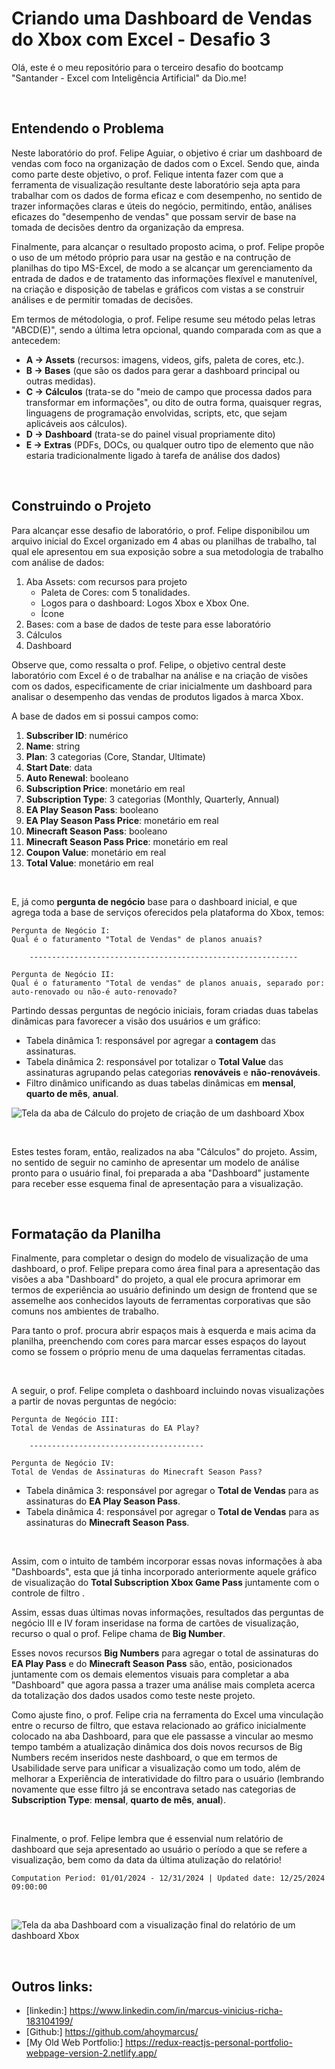 # Criando uma Dashboard de Vendas do Xbox com Excel - Desafio 3
 
Olá, este é o meu repositório para o terceiro desafio do bootcamp "Santander - Excel com Inteligência Artificial" da Dio.me! 

<br>

## Entendendo o Problema

Neste laboratório do prof. Felipe Aguiar, o objetivo é criar um dashboard de vendas com foco na organização de dados com o Excel. Sendo que, ainda como parte deste objetivo, o prof. Felique intenta fazer com que a ferramenta de visualização resultante deste laboratório seja apta para trabalhar com os dados de forma eficaz e com desempenho, no sentido de trazer informações claras e úteis do negócio, permitindo, então, análises eficazes do "desempenho de vendas" que possam servir de base na tomada de decisões dentro da organização da empresa.


Finalmente, para alcançar o resultado proposto acima, o prof. Felipe propõe o uso de um método próprio para usar na gestão e na contrução de planilhas do tipo MS-Excel, de modo a se alcançar um gerenciamento da entrada de dados e de tratamento das informações flexível e manutenível, na criação e disposição de tabelas e gráficos com vistas a se construir análises e de permitir tomadas de decisões.


Em termos de métodologia, o prof. Felipe resume seu método pelas letras "ABCD(E)", sendo a última letra opcional, quando comparada com as que a antecedem:

 - **A -> Assets** (recursos: imagens, videos, gifs, paleta de cores, etc.).
 - **B -> Bases** (que são os dados para gerar a dashboard principal ou outras medidas).  
 - **C -> Cálculos** (trata-se do "meio de campo que processa dados para transformar em informações", ou dito de outra forma, quaisquer regras, linguagens de programação envolvidas, scripts, etc, que sejam aplicáveis aos cálculos).
 - **D -> Dashboard** (trata-se do painel visual propriamente dito)
 - **E -> Extras** (PDFs, DOCs, ou qualquer outro tipo de elemento que não estaria tradicionalmente ligado à tarefa de análise dos dados)  


<br>

## Construindo o Projeto
 
Para alcançar esse desafio de laboratório, o prof. Felipe disponibilou um arquivo inicial do Excel organizado em 4 abas ou planilhas de trabalho, tal qual ele apresentou em sua exposição sobre a sua metodologia de trabalho com análise de dados:

1. Aba Assets: com recursos para projeto
    - Paleta de Cores: com 5 tonalidades.
    - Logos para o dashboard: Logos Xbox e Xbox One. 
    - Ícone
2. Bases: com a base de dados de teste para esse laboratório
3. Cálculos
4. Dashboard


Observe que, como ressalta o prof. Felipe, o objetivo central deste laboratório com Excel é o de trabalhar na análise e na criação de visões com os dados, especificamente de criar inicialmente um dashboard para analisar o desempenho das vendas de produtos ligados à marca Xbox.


A base de dados em si possui campos como:

1. **Subscriber ID**: numérico
2. **Name**: string 
3. **Plan**: 3 categorias (Core, Standar, Ultimate) 
4. **Start Date**: data
5. **Auto Renewal**: booleano 
6. **Subscription Price**: monetário em real
7. **Subscription Type**: 3 categorias (Monthly, Quarterly, Annual) 
8. **EA Play Season Pass**: booleano
9. **EA Play Season Pass Price**: monetário em real
10. **Minecraft Season Pass**: booleano
11. **Minecraft Season Pass Price**: monetário em real
12. **Coupon Value**: monetário em real
13. **Total Value**: monetário em real


<br>

E, já como **pergunta de negócio** base para o dashboard inicial, e que agrega toda a base de serviços oferecidos pela plataforma do Xbox, temos:

```
Pergunta de Negócio I:
Qual é o faturamento "Total de Vendas" de planos anuais?

    ------------------------------------------------------------

Pergunta de Negócio II:
Qual é o faturamento "Total de vendas" de planos anuais, separado por: auto-renovado ou não-é auto-renovado?
```


Partindo dessas perguntas de negócio iniciais, foram criadas duas tabelas dinâmicas para favorecer a visão dos usuários e um gráfico:

 - Tabela dinâmica 1: responsável por agregar a **contagem** das assinaturas.
 - Tabela dinâmica 2: responsável por totalizar o **Total Value** das assinaturas agrupando pelas categorias **renováveis** e **não-renováveis**.
 - Filtro dinâmico unificando as duas tabelas dinâmicas em **mensal**, **quarto de mês**, **anual**.


![Tela da aba de Cálculo do projeto de criação de um dashboard Xbox](./public/desafio-3_aba-Calculos-do-dashboard-Xbox_excel.png)


<br>

Estes testes foram, então, realizados na aba "Cálculos" do projeto. Assim, no sentido de seguir no caminho de apresentar um modelo de análise pronto para o usuário final, foi preparada a aba "Dashboard" justamente para receber esse esquema final de apresentação para a visualização.


<br>

## Formatação da Planilha

Finalmente, para completar o design do modelo de visualização de uma dashboard, o prof. Felipe prepara como área final para a apresentação das visões a aba "Dashboard" do projeto, a qual ele procura aprimorar em termos de experiência ao usuário definindo um design de frontend que se assemelhe aos conhecidos layouts de ferramentas corporativas que são comuns nos ambientes de trabalho.


Para tanto o prof. procura abrir espaços mais à esquerda e mais acima da planilha, preenchendo com cores para marcar esses espaços do layout como se fossem o próprio menu de uma daquelas ferramentas citadas. 


<br>

A seguir, o prof. Felipe completa o dashboard incluindo novas visualizações a partir de novas perguntas de negócio:

```
Pergunta de Negócio III: 
Total de Vendas de Assinaturas do EA Play?

    ---------------------------------------

Pergunta de Negócio IV:
Total de Vendas de Assinaturas do Minecraft Season Pass?
```

 - Tabela dinâmica 3: responsável por agregar o **Total de Vendas** para as assinaturas do **EA Play Season Pass**.
 - Tabela dinâmica 4: responsável por agregar o **Total de Vendas** para as assinaturas do **Minecraft Season Pass**.
  

<br>

Assim, com o intuito de também incorporar essas novas informações à aba "Dashboards", esta que já tinha incorporado anteriormente aquele gráfico de visualização do **Total Subscription Xbox Game Pass** juntamente com o controle de filtro .


Assim, essas duas últimas novas informações, resultados das perguntas de negócio III e IV foram inseridase na forma de cartões de visualização, recurso o qual o prof. Felipe chama de **Big Number**.


Esses novos recursos **Big Numbers** para agregar o total de assinaturas do **EA Play Pass** e do **Minecraft Season Pass** são, então, posicionados juntamente com os demais elementos visuais para completar a aba "Dashboard" que agora passa a trazer uma análise mais completa acerca da totalização dos dados usados como teste neste projeto. 


Como ajuste fino, o prof. Felipe cria na ferramenta do Excel uma vinculação entre o recurso de filtro, que estava relacionado ao gráfico inicialmente colocado na aba Dashboard, para que ele passasse a vincular ao mesmo tempo também a atualização dinâmica dos dois novos recursos de Big Numbers recém inseridos neste dashboard, o que em termos de Usabilidade serve para unificar a visualização como um todo, além de melhorar a Experiência de interatividade do filtro para o usuário (lembrando novamente que esse filtro já se encontrava setado nas categorias de **Subscription Type**: **mensal**, **quarto de mês**, **anual**).


<br>

Finalmente, o prof. Felipe lembra que é essenvial num relatório de dashboard que seja apresentado ao usuário o período a que se refere a visualização, bem como da data da última atulização do relatório!

```
Computation Period: 01/01/2024 - 12/31/2024 | Updated date: 12/25/2024  09:00:00

```


<br>

![Tela da aba Dashboard com a visualização final do relatório de um dashboard Xbox](./public/desafio-3_aba-Dashboard-do-dashboard-Xbox_excel.png)



<br>

## Outros links:

 - [linkedin:] https://www.linkedin.com/in/marcus-vinicius-richa-183104199/
 - [Github:] https://github.com/ahoymarcus/
 - [My Old Web Portfolio:] https://redux-reactjs-personal-portfolio-webpage-version-2.netlify.app/


